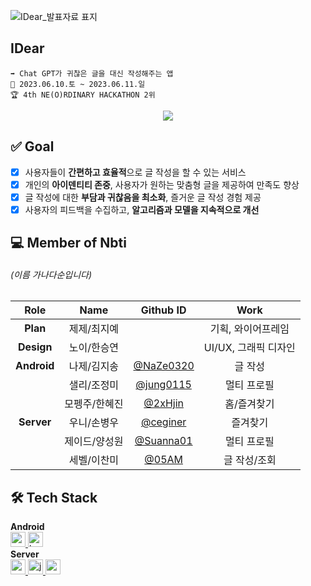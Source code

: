![IDear_발표자료 표지](https://github.com/Nbti/.github/assets/76805879/f37c98b0-c183-4cbb-823f-6d3e3c5cbd43)

## IDear
```
➡️ Chat GPT가 귀찮은 글을 대신 작성해주는 앱
📆 2023.06.10.토 ~ 2023.06.11.일
🏆 4th NE(O)RDINARY HACKATHON 2위
```

<div align="center"> 
  <a href="https://hits.seeyoufarm.com"><img src="https://hits.seeyoufarm.com/api/count/incr/badge.svg?url=https%3A%2F%2Fgithub.com%2FNbti&count_bg=%2329ADC2&title_bg=%23366168&icon=openai.svg&icon_color=%23E7E7E7&title=IDear&edge_flat=false"/></a>
</div>

## ✅ Goal
- [x] 사용자들이 **간편하고 효율적**으로 글 작성을 할 수 있는 서비스
- [x] 개인의 **아이덴티티 존중**, 사용자가 원하는 맞춤형 글을 제공하여 만족도 향상
- [x] 글 작성에 대한 **부담과 귀찮음을 최소화**, 즐거운 글 작성 경험 제공
- [x] 사용자의 피드백을 수집하고, **알고리즘과 모델을 지속적으로 개선**

## 💻 Member of Nbti
###### (이름 가나다순입니다)  

| Role | Name | Github ID | Work |
| :------------: | :------------: | :------------: | :------------: |
| **Plan** | 제제/최지예 | | 기획, 와이어프레임 |  
| **Design** | 노이/한승연 | | UI/UX, 그래픽 디자인 |
| **Android** | 나제/김지송 | [@NaZe0320](https://github.com/NaZe0320) | 글 작성 |
|  | 샐리/조정미 | [@jung0115](https://github.com/jung0115) | 멀티 프로필 |
|  | 모펭주/한혜진 | [@2xHjin](https://github.com/2xHjin) | 홈/즐겨찾기 |
| **Server** | 우니/손병우 | [@ceginer](https://github.com/ceginer) | 즐겨찾기 |
| | 제이드/양성원 | [@Suanna01](https://github.com/Suanna01) | 멀티 프로필 |
| | 세벨/이찬미 | [@05AM](https://github.com/05AM) | 글 작성/조회 |

## 🛠️ Tech Stack
**Android**  
<a href="https://developer.android.com" target="_blank" rel="noreferrer"> <img src="http://img.shields.io/badge/-Android_Studio-3DDC84?style=for-the-badge&logo=Android%20Studio&logoColor=white" alt="android" height="24"/> </a> <!-- 안드로이드 -->
<a href="https://kotlinlang.org" target="_blank" rel="noreferrer"> <img src="http://img.shields.io/badge/-Kotlin-7f52ff?style=for-the-badge&logo=Kotlin&logoColor=white" alt="kotlin" height="24"/> </a> <!-- Kotlin -->  
**Server**  
<a href="https://spring.io/projects/spring-boot" target="_blank" rel="noreferrer"> <img src="https://img.shields.io/badge/springboot-6DB33F?style=for-the-badge&logo=springboot&logoColor=white" alt="springboot" height="24"/> </a> <!-- SpringBoot -->
<a href="https://www.java.com" target="_blank" rel="noreferrer"> <img src="https://img.shields.io/badge/java-007396?style=for-the-badge&logo=java&logoColor=white" alt="java" height="24"/> </a> <!-- Java -->
<a href="https://chat.openai.com/" target="_blank" rel="noreferrer"> <img src="https://img.shields.io/badge/chat_openai-412991?style=for-the-badge&logo=openai&logoColor=white" alt="openai" height="24"/> </a> <!-- Chat OpenAI -->
